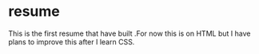 # resume
This is the first resume that  have built .For now this is on HTML but I have plans to improve this after I learn CSS.
